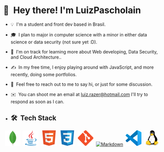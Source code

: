 # 👋 &nbsp;Hey there! I'm LuizPascholain
* 💡 &nbsp;I'm a student and front dev based in Brasil.
* 🎓 &nbsp;I plan to major in computer science with a minor in either data science or data security (not sure yet :D).
* 🌱 &nbsp;I'm on track for learning more about Web developing, Data Security, and Cloud Architecture..
* ✍️ &nbsp;In my free time, I enjoy playing around with JavaScript, and more recently, doing some portfolios.
* 💬 &nbsp;Feel free to reach out to me to say hi, or just for some discussion.
* ✉️ &nbsp;You can shoot me an email at luiz.razer@hotmail.com I'll try to respond as soon as I can.

* ## 🛠 &nbsp;Tech Stack
<p align="center">
<a href="https://www.mongodb.com/"><img src="https://raw.githubusercontent.com/devicons/devicon/master/icons/mongodb/mongodb-original.svg" width="50" height="50" alt="MongoDB"></a>&nbsp;
<a href="https://www.java.com/"><img src="https://raw.githubusercontent.com/devicons/devicon/master/icons/java/java-original.svg" width="50" height="50" alt="Java"></a>&nbsp;
<a href="https://developer.mozilla.org/en-US/docs/Learn/Getting_started_with_the_web/HTML_basics"><img src="https://raw.githubusercontent.com/devicons/devicon/master/icons/html5/html5-original.svg" width="50" height="50" alt="HTML"></a>&nbsp;
<a href="https://developer.mozilla.org/en-US/docs/Web/CSS"><img src="https://raw.githubusercontent.com/devicons/devicon/master/icons/css3/css3-original.svg" width="50" height="50" alt="CSS"></a>&nbsp;
<a href="https://git-scm.com/"><img src="https://raw.githubusercontent.com/devicons/devicon/master/icons/git/git-original.svg" width="50" height="50" alt="Git"></a>&nbsp;
<a href="https://www.markdownguide.org/"><img src="https://macdown.uranusjr.com/static/images/logo.png" width="50" height="50" alt="Markdown" color="white"></a>&nbsp;
<a href="https://code.visualstudio.com/"><img src="https://raw.githubusercontent.com/devicons/devicon/master/icons/vscode/vscode-original.svg" width="50" height="50" alt="Visual Studio Code"></a>&nbsp;
<a href="https://www.linux.org/"><img src="https://raw.githubusercontent.com/devicons/devicon/master/icons/linux/linux-original.svg" width="50" height="50" alt="Linux"></a>&nbsp;
</p>
<!---
LuizPaschoalin/LuizPaschoalin is a ✨ special ✨ repository because its `README.md` (this file) appears on your GitHub profile.
You can click the Preview link to take a look at your changes.
--->

